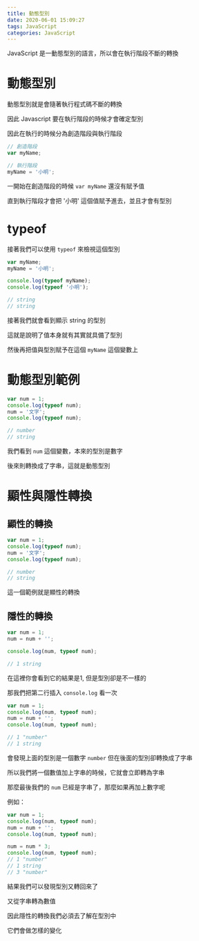 ```yaml
---
title: 動態型別
date: 2020-06-01 15:09:27
tags: JavaScript
categories: JavaScript 
---
```


JavaScript 是一動態型別的語言，所以會在執行階段不斷的轉換

<!-- more -->

# 動態型別

動態型別就是會隨著執行程式碼不斷的轉換

因此 Javascript 要在執行階段的時候才會確定型別

因此在執行的時候分為創造階段與執行階段

```javascript
// 創造階段
var myName;

// 執行階段
myName = '小明';
```
一開始在創造階段的時候 ```var myName``` 還沒有賦予值

直到執行階段才會把 '小明' 這個值賦予進去，並且才會有型別

# typeof

接著我們可以使用 ```typeof``` 來檢視這個型別

```javascript
var myName;
myName = '小明';

console.log(typeof myName);
console.log(typeof '小明');

// string
// string
```
接著我們就會看到顯示 string 的型別

這就是說明了值本身就有其實就具備了型別

然後再把值與型別賦予在這個 ```myName``` 這個變數上

# 動態型別範例

```javascript
var num = 1;
console.log(typeof num);
num = '文字';
console.log(typeof num);

// number
// string
```
我們看到 ```num``` 這個變數，本來的型別是數字

後來則轉換成了字串，這就是動態型別

# 顯性與隱性轉換

## 顯性的轉換

```javascript
var num = 1;
console.log(typeof num);
num = '文字';
console.log(typeof num);

// number
// string
```
這一個範例就是顯性的轉換

## 隱性的轉換

```javascript
var num = 1;
num = num + '';

console.log(num, typeof num);

// 1 string
```
在這裡你會看到它的結果是1, 但是型別卻是不一樣的

那我們把第二行插入 ```console.log``` 看一次

```javascript
var num = 1;
console.log(num, typeof num);
num = num + '';
console.log(num, typeof num);

// 1 "number"
// 1 string
```
會發現上面的型別是一個數字 ```number``` 但在後面的型別卻轉換成了字串

所以我們將一個數值加上字串的時候，它就會立即轉為字串

那麼最後我們的 ```num``` 已經是字串了，那麼如果再加上數字呢

例如：
```javascript
var num = 1;
console.log(num, typeof num);
num = num + '';
console.log(num, typeof num);

num = num * 3;
console.log(num, typeof num);
// 1 "number"
// 1 string
// 3 "number"
```
結果我們可以發現型別又轉回來了

又從字串轉為數值

因此隱性的轉換我們必須去了解在型別中

它們會做怎樣的變化